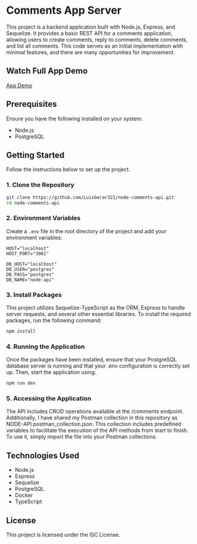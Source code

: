 # Comments App Server

This project is a backend application built with Node.js, Express, and Sequelize. It provides a basic REST API for a comments application, allowing users to create comments, reply to comments, delete comments, and list all comments. This code serves as an initial implementation with minimal features, and there are many opportunities for improvement.

## Watch Full App Demo

[App Demo](https://www.webmobilefirst.com/en/screencasts/hA5hMnvpBJ/)

## Prerequisites

Ensure you have the following installed on your system:

- Node.js
- PostgreSQL

## Getting Started

Follow the instructions below to set up the project.

### 1. Clone the Repository

```bash
git clone https://github.com/LuisGerar321/node-comments-api.git
cd node-comments-api
```

### 2. Environment Variables

Create a `.env` file in the root directory of the project and add your environment variables:

```
HOST="localhost"
HOST_PORT="3001"

DB_HOST="localhost"
DB_USER="postgres"
DB_PASS="postgres"
DB_NAME="node-api"
```

### 3. Install Packages

This project utilizes Sequelize-TypeScript as the ORM, Express to handle server requests, and several other essential libraries. To install the required packages, run the following command:

```bash
npm install
```

### 4. Running the Application

Once the packages have been installed, ensure that your PostgreSQL database server is running and that your .env configuration is correctly set up. Then, start the application using:

```bash
npm run dev
```

### 5. Accessing the Application

The API includes CRUD operations available at the /comments endpoint. Additionally, I have shared my Postman collection in this repository as NODE-API.postman_collection.json. This collection includes predefined variables to facilitate the execution of the API methods from start to finish. To use it, simply import the file into your Postman collections.

## Technologies Used

- Node.js
- Express
- Sequelize
- PostgreSQL
- Docker
- TypeScript

## License

This project is licensed under the ISC License.
